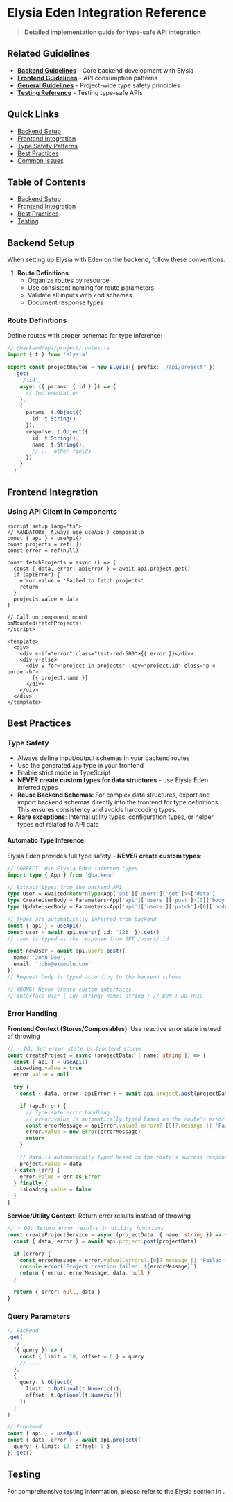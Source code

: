 # Elysia Eden Integration Reference

> **Detailed implementation guide for type-safe API integration**

## Related Guidelines
- **[Backend Guidelines](../core/BACKEND.md)** - Core backend development with Elysia
- **[Frontend Guidelines](../core/FRONTEND.md)** - API consumption patterns
- **[General Guidelines](../core/GENERAL.md)** - Project-wide type safety principles
- **[Testing Reference](./TESTING.md)** - Testing type-safe APIs

## Quick Links
- [Backend Setup](#backend-setup)
- [Frontend Integration](#frontend-integration)
- [Type Safety Patterns](#type-safety-patterns)
- [Best Practices](#best-practices)
- [Common Issues](#common-issues)

## Table of Contents
- [Backend Setup](#backend-setup)
- [Frontend Integration](#frontend-integration)
- [Best Practices](#best-practices)
- [Testing](#testing)

## Backend Setup

When setting up Elysia with Eden on the backend, follow these conventions:

1. **Route Definitions**
   - Organize routes by resource
   - Use consistent naming for route parameters
   - Validate all inputs with Zod schemas
   - Document response types

### Route Definitions
Define routes with proper schemas for type inference:

```typescript
// @backend/api/project/routes.ts
import { t } from 'elysia'

export const projectRoutes = new Elysia({ prefix: '/api/project' })
  .get(
    '/:id',
    async ({ params: { id } }) => {
      // Implementation
    },
    {
      params: t.Object({
        id: t.String()
      }),
      response: t.Object({
        id: t.String(),
        name: t.String(),
        // ... other fields
      })
    }
  )
```

## Frontend Integration

### Using API Client in Components
```vue
<script setup lang="ts">
// MANDATORY: Always use useApi() composable
const { api } = useApi()
const projects = ref([])
const error = ref(null)

const fetchProjects = async () => {
  const { data, error: apiError } = await api.project.get()
  if (apiError) {
    error.value = 'Failed to fetch projects'
    return
  }
  projects.value = data
}

// Call on component mount
onMounted(fetchProjects)
</script>

<template>
  <div>
    <div v-if="error" class="text-red-500">{{ error }}</div>
    <div v-else>
      <div v-for="project in projects" :key="project.id" class="p-4 border-b">
        {{ project.name }}
      </div>
    </div>
  </div>
</template>
```

## Best Practices

### Type Safety
- Always define input/output schemas in your backend routes
- Use the generated `App` type in your frontend
- Enable strict mode in TypeScript
- **NEVER create custom types for data structures** - use Elysia Eden inferred types
- **Reuse Backend Schemas**: For complex data structures, export and import backend schemas directly into the frontend for type definitions. This ensures consistency and avoids hardcoding types.
- **Rare exceptions**: Internal utility types, configuration types, or helper types not related to API data

#### Automatic Type Inference

Elysia Eden provides full type safety - **NEVER create custom types**:

```typescript
// CORRECT: Use Elysia Eden inferred types
import type { App } from '@backend'

// Extract types from the backend API
type User = Awaited<ReturnType<App['api']['users']['get']>>['data']
type CreateUserBody = Parameters<App['api']['users']['post']>[0]['body']
type UpdateUserBody = Parameters<App['api']['users']['patch']>[0]['body']

// Types are automatically inferred from backend
const { api } = useApi()
const user = await api.users({ id: '123' }).get()
// user is typed as the response from GET /users/:id

const newUser = await api.users.post({
  name: 'John Doe',
  email: 'john@example.com'
})
// Request body is typed according to the backend schema

// WRONG: Never create custom interfaces
// interface User { id: string; name: string } // DON'T DO THIS
```

### Error Handling

**Frontend Context (Stores/Composables)**: Use reactive error state instead of throwing
```typescript
// ✅ DO: Set error state in frontend stores
const createProject = async (projectData: { name: string }) => {
  const { api } = useApi()
  isLoading.value = true
  error.value = null

  try {
    const { data, error: apiError } = await api.project.post(projectData)

    if (apiError) {
      // Type-safe error handling
      // error.value is automatically typed based on the route's error responses
      const errorMessage = apiError.value?.errors?.[0]?.message || 'Failed to create project'
      error.value = new Error(errorMessage)
      return
    }

    // data is automatically typed based on the route's success response
    project.value = data
  } catch (err) {
    error.value = err as Error
  } finally {
    isLoading.value = false
  }
}
```

**Service/Utility Context**: Return error results instead of throwing
```typescript
// ✅ DO: Return error results in utility functions
const createProjectService = async (projectData: { name: string }) => {
  const { data, error } = await api.project.post(projectData)

  if (error) {
    const errorMessage = error.value?.errors?.[0]?.message || 'Failed to create project'
    console.error(`Project creation failed: ${errorMessage}`)
    return { error: errorMessage, data: null }
  }

  return { error: null, data }
}
```

### Query Parameters
```typescript
// Backend
.get(
  '/',
  ({ query }) => {
    const { limit = 10, offset = 0 } = query
    // ...
  },
  {
    query: t.Object({
      limit: t.Optional(t.Numeric()),
      offset: t.Optional(t.Numeric())
    })
  }
)

// Frontend
const { api } = useApi()
const { data, error } = await api.project({
  query: { limit: 10, offset: 0 }
}).get()
```

## Testing

For comprehensive testing information, please refer to the Elysia section in <mcurl name="TESTING.md#elysia-and-eden-testing-patterns" url="guidelines/reference/TESTING.md#elysia-and-eden-testing-patterns"></mcurl>.
